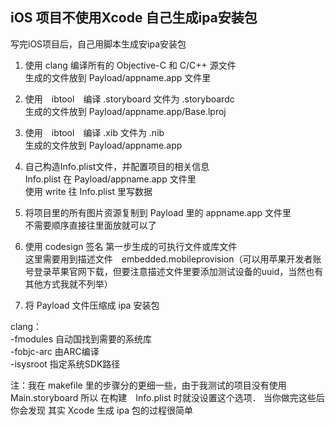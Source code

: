 ## iOS 项目不使用Xcode 自己生成ipa安装包

写完iOS项目后，自己用脚本生成安ipa安装包

1. 使用 clang 编译所有的 Objective-C 和  C/C++ 源文件   
   生成的文件放到 Payload/appname.app 文件里

2. 使用　ibtool　编译 .storyboard 文件为 .storyboardc    
   生成的文件放到 Payload/appname.app/Base.lproj
   
3. 使用　ibtool　编译 .xib 文件为 .nib    
   生成的文件放到 Payload/appname.app

4. 自己构造Info.plist文件，并配置项目的相关信息      
   Info.plist 在 Payload/appname.app 文件里      
   使用 write 往 Info.plist 里写数据    

5. 将项目里的所有图片资源复制到 Payload 里的 appname.app 文件里    
   不需要顺序直接往里面放就可以了

6. 使用 codesign 签名 第一步生成的可执行文件或库文件      
   这里需要用到描述文件　embedded.mobileprovision（可以用苹果开发者账号登录苹果官网下载，但要注意描述文件里要添加测试设备的uuid，当然也有其他方式我就不列举）
   
7. 将 Payload 文件压缩成 ipa 安装包


clang：	
	-fmodules      自动国找到需要的系统库	
        -fobjc-arc     由ARC编译	
	-isysroot	指定系统SDK路径	

注：我在 makefile 里的步骤分的更细一些，由于我测试的项目没有使用 Main.storyboard 所以 在构建　Info.plist 时就没设置这个选项．
当你做完这些后你会发现 其实 Xcode 生成 ipa 包的过程很简单
